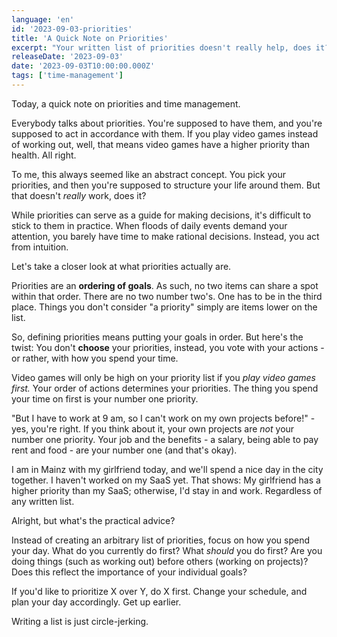 ```yaml
---
language: 'en'
id: '2023-09-03-priorities'
title: 'A Quick Note on Priorities'
excerpt: "Your written list of priorities doesn't really help, does it?"
releaseDate: '2023-09-03'
date: '2023-09-03T10:00:00.000Z'
tags: ['time-management']
---
```


Today, a quick note on priorities and time management.

Everybody talks about priorities. You're supposed to have them, and you're supposed to act in accordance with them. If you play video games instead of working out, well, that means video games have a higher priority than health. All right.

To me, this always seemed like an abstract concept. You pick your priorities, and then you're supposed to structure your life around them. But that doesn't _really_ work, does it?

While priorities can serve as a guide for making decisions, it's difficult to stick to them in practice. When floods of daily events demand your attention, you barely have time to make rational decisions. Instead, you act from intuition.

Let's take a closer look at what priorities actually are.

Priorities are an **ordering of goals**. As such, no two items can share a spot within that order. There are no two number two's. One has to be in the third place. Things you don't consider "a priority" simply are items lower on the list.

So, defining priorities means putting your goals in order.
But here's the twist: You don't **choose** your priorities, instead, you vote with your actions - or rather, with how you spend your time.

Video games will only be high on your priority list if you _play video games first._
Your order of actions determines your priorities. The thing you spend your time on first is your number one priority.

"But I have to work at 9 am, so I can't work on my own projects before!" - yes, you're right. If you think about it, your own projects are _not_ your number one priority. Your job and the benefits - a salary, being able to pay rent and food - are your number one (and that's okay).

I am in Mainz with my girlfriend today, and we'll spend a nice day in the city together. I haven't worked on my SaaS yet. That shows: My girlfriend has a higher priority than my SaaS; otherwise, I'd stay in and work. Regardless of any written list.

Alright, but what's the practical advice?

Instead of creating an arbitrary list of priorities, focus on how you spend your day. What do you currently do first? What _should_ you do first? Are you doing things (such as working out) before others (working on projects)? Does this reflect the importance of your individual goals?

If you'd like to prioritize X over Y, do X first. Change your schedule, and plan your day accordingly. Get up earlier.

Writing a list is just circle-jerking.
